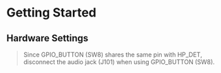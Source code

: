 # Getting Started

## Hardware Settings

> Since GPIO_BUTTON (SW8) shares the same pin with HP_DET, disconnect the audio jack (J101) when using GPIO_BUTTON (SW8).
